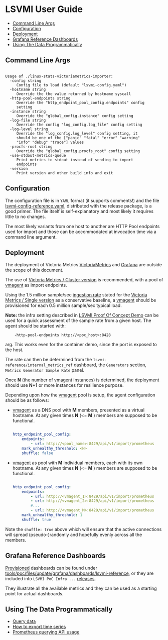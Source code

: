 # LSVMI User Guide

<!-- TOC tocDepth:2..3 chapterDepth:2..6 -->

- [Command Line Args](#command-line-args)
- [Configuration](#configuration)
- [Deployment](#deployment)
- [Grafana Reference Dashboards](#grafana-reference-dashboards)
- [Using The Data Programmatically](#using-the-data-programmatically)

<!-- /TOC -->

## Command Line Args

```text

Usage of ./linux-stats-victoriametrics-importer:
  -config string
     Config file to load (default "lsvmi-config.yaml")
  -hostname string
     Override the the value returned by hostname syscall
  -http-pool-endpoints string
     Override the "http_endpoint_pool_config.endpoints" config
     setting
  -instance string
     Override the "global_config.instance" config setting
  -log-file string
     Override the config "log_config.log_file" config setting
  -log-level string
     Override the "log_config.log_level" config setting, it
     should be one of the ["panic" "fatal" "error" "warning"
     "info" "debug" "trace"] values
  -procfs-root string
     Override the "global_config.procfs_root" config setting
  -use-stdout-metrics-queue
     Print metrics to stdout instead of sending to import
     endpoints
  -version
     Print version and other build info and exit

```

## Configuration

The configuration file is in `YAML` format (it supports comments!) and the file [lsvmi-config-reference.yaml](../lsvmi/lsvmi-config-reference.yaml), distributed with the release package, is a good primer. The file itself is self-explanatory and most likely it requires little to no changes.

The most likely variants from one host to another are HTTP Pool endpoints used for import and those can be accommodated at invocation time via a command line argument.

## Deployment

The deployment of Victoria Metrics [VictoriaMetrics](https://docs.victoriametrics.com) and [Grafana](https://grafana.com/grafana/) are outside the scope of this document.

The use of [Victoria Metrics / Cluster version](https://docs.victoriametrics.com/cluster-victoriametrics/) is recommended, with a pool of [vmagent](https://docs.victoriametrics.com/vmagent/) as import endpoints.

Using the 1.5 million sample/sec [ingestion rate](https://docs.victoriametrics.com/single-server-victoriametrics/#capacity-planning) stated for the [Victoria Metrics / Single version](https://docs.victoriametrics.com/single-server-victoriametrics/) as a conservative baseline, a [vmagent](https://docs.victoriametrics.com/vmagent/) should be provisioned for each 0.5 million sample/sec typical load.

**Note:** the infra setting described in [LSVMI Proof Of Concept Demo](poc.md) can be used for a quick assessment of the sample rate from a given host. The agent should be started with:

```text
    -http-pool-endpoints http://<poc_host>:8428
```

arg. This works even for the container demo, since the port is exposed to the host.

The rate can then be determined from the `lsvmi-reference/internal_metrics_ref` dashboard, the `Generators` section, `Metrics Generator Sample Rate` panel.

Once **N** (the number of [vmagent](https://docs.victoriametrics.com/vmagent/) instances) is determined, the deployment should use **N+1** or more instances for resilience purpose.

Depending upon how the [vmagent](https://docs.victoriametrics.com/vmagent/) pool is setup, the agent configuration should be as follows:

- [vmagent](https://docs.victoriametrics.com/vmagent/) as a DNS pool with **M** members, presented as a virtual hostname. At any given times **N** (<= **M** ) members are supposed to be functional.

    ```yaml

    http_endpoint_pool_config:
        endpoints:
            - url: http://<pool_name>:8429/api/v1/import/prometheus
        mark_unhealthy_threshold: <N>
        shuffle: false

    ```

- [vmagent](https://docs.victoriametrics.com/vmagent/) as pool with **M** individual members, each with its own hostname. At any given times **N** (<= **M** ) members are supposed to be functional.

    ```yaml

    http_endpoint_pool_config:
        endpoints:
            - url: http://<vmagent_1>:8429/api/v1/import/prometheus
            - url: http://<vmagent_2>:8429/api/v1/import/prometheus
            #...
            - url: http://<vmagent_M>:8429/api/v1/import/prometheus
        mark_unhealthy_threshold: 1
        shuffle: true

    ```

Note the `shuffle: true` above which will ensure that the active connections will spread (pseudo-)randomly and hopefully evenly across all the members.

## Grafana Reference Dashboards

[Provisioned](https://grafana.com/docs/grafana/latest/administration/provisioning/#dashboards)  dashboards can be found under [tools/poc/files/update/grafana/dashboards/lsvmi-reference](../tools/poc/files/update/grafana/dashboards/lsvmi-reference), or they are included into `LSVMI PoC Infra ...` [releases](https://github.com/bgp59/linux-stats-victoriametrics-importer/releases).

They illustrate all the available metrics and they can be used as a starting point for actual dashboards.

## Using The Data Programmatically

- [Query data](https://docs.victoriametrics.com/keyconcepts/#query-data)
- [How to export time series](https://docs.victoriametrics.com/#how-to-export-time-series)
- [Prometheus querying API usage](https://docs.victoriametrics.com/single-server-victoriametrics/#prometheus-querying-api-usage)
